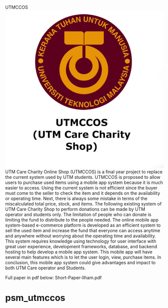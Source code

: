 UTMCCOS
![Model](https://github.com/ilhmshahfilzuah/psm_utmccos/blob/main/assets/Logo/Logo.png)
UTM Care Charity Online Shop (UTMCCOS) is a final year project to replace the current system used by UTM students. UTMCCOS is proposed to allow users to purchase used items using a mobile app system because it is much easier to access. Using the current system is not efficient since the buyer must come to the seller to check the item and it depends on the availability or operating time. Next, there is always some mistake in terms of the miscalculated total price, stock, and items. The following existing system of UTM Care Charity Shop to perform donations can be made by UTM operator and students only. The limitation of people who can donate is limiting the fund to distribute to the people needed. The online mobile app system-based e-commerce platform is developed as an efficient system to sell the used item and increase the fund that everyone can access anytime and anywhere without worrying about the operating time and availability. This system requires knowledge using technology for user interface with great user experience, development frameworks, database, and backend hosting to help develop a mobile app system. This mobile app will have several main features which is to let the user login, view, purchase items. In conclusion, this mobile app system could give advantages and impact to both UTM Care operator and Students.

Full paper in pdf below:
Short-Paper-Ilham.pdf

# psm_utmccos
